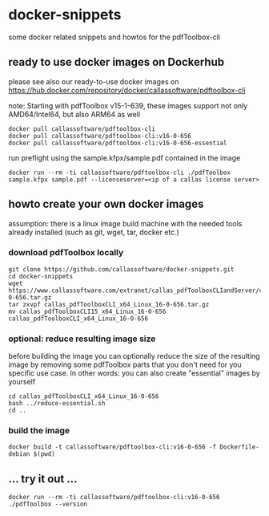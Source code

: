 # docker-snippets
some docker related snippets and howtos for the pdfToolbox-cli

## ready to use docker images on Dockerhub
please see also our ready-to-use docker images on https://hub.docker.com/repository/docker/callassoftware/pdftoolbox-cli

note: Starting with pdfToolbox v15-1-639, these images support not only AMD64/Intel64, but also ARM64 as well
```
docker pull callassoftware/pdftoolbox-cli
docker pull callassoftware/pdftoolbox-cli:v16-0-656
docker pull callassoftware/pdftoolbox-cli:v16-0-656-essential
```
run preflight using the sample.kfpx/sample.pdf contained in the image
```
docker run --rm -ti callassoftware/pdftoolbox-cli ./pdfToolbox sample.kfpx sample.pdf --licenseserver=<ip of a callas license server>
```

## howto create your own docker images

assumption: there is a linux image build machine with the needed tools already installed (such as git, wget, tar, docker etc.)

### download pdfToolbox locally
```
git clone https://github.com/callassoftware/docker-snippets.git
cd docker-snippets
wget https://www.callassoftware.com/extranet/callas_pdfToolboxCLIandServer/callas_pdfToolboxCLI_x64_Linux_16-0-656.tar.gz
tar zxvpf callas_pdfToolboxCLI_x64_Linux_16-0-656.tar.gz
mv callas_pdfToolboxCLI15_x64_Linux_16-0-656 callas_pdfToolboxCLI_x64_Linux_16-0-656
```

### optional: reduce resulting image size
before building the image you can optionally reduce the size of the resulting image by removing some pdfToolbox parts that you don't need for you specific use case. In other words: you can also create "essential" images by yourself

```
cd callas_pdfToolboxCLI_x64_Linux_16-0-656
bash ../reduce-essential.sh
cd ..
```

### build the image
```
docker build -t callassoftware/pdftoolbox-cli:v16-0-656 -f Dockerfile-debian $(pwd)
```

## ... try it out ...

```
docker run --rm -ti callassoftware/pdftoolbox-cli:v16-0-656 ./pdfToolbox --version
```
